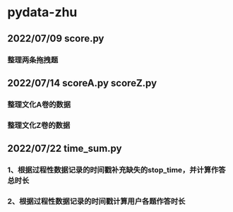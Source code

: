 # pydata-zhu
## 2022/07/09 score.py
###  整理两条拖拽题
## 2022/07/14 scoreA.py  scoreZ.py
###  整理文化A卷的数据
###  整理文化Z卷的数据
## 2022/07/22 time_sum.py
### 1、根据过程性数据记录的时间戳补充缺失的stop_time，并计算作答总时长
### 2、根据过程性数据记录的时间戳计算用户各题作答时长
